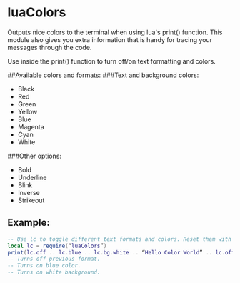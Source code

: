 luaColors
=========

Outputs nice colors to the terminal when using lua's print() function. This module also gives you extra information that is handy for tracing your messages through the code. 

Use inside the print() function to turn off/on text formatting and colors. 

##Available colors and formats:
###Text and background colors:
- Black
- Red
- Green
- Yellow
- Blue
- Magenta
- Cyan
- White

###Other options:
- Bold
- Underline
- Blink
- Inverse
- Strikeout

## Example:

```lua
-- Use lc to toggle different text formats and colors. Reset them with lc.off
local lc = require(“luaColors”)
print(lc.off .. lc.blue .. lc.bg.white .. “Hello Color World” .. lc.off);
-- Turns off previous format. 
-- Turns on blue color. 
-- Turns on white background.

```
